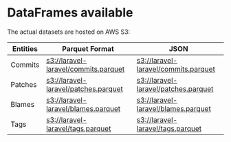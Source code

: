# DataFrames available

The actual datasets are hosted on AWS S3:

Entities|Parquet Format|JSON
---|---|---
Commits|[s3://laravel-laravel/commits.parquet](https://s3.amazonaws.com/laravel-laravel/commits.parquet)|[s3://laravel-laravel/commits.parquet](https://s3.amazonaws.com/laravel-laravel/commits.parquet)
Patches|[s3://laravel-laravel/patches.parquet](https://s3.amazonaws.com/laravel-laravel/patches.parquet)|[s3://laravel-laravel/patches.parquet](https://s3.amazonaws.com/laravel-laravel/patches.parquet)
Blames|[s3://laravel-laravel/blames.parquet](https://s3.amazonaws.com/laravel-laravel/blames.parquet)|[s3://laravel-laravel/blames.parquet](https://s3.amazonaws.com/laravel-laravel/blames.parquet)
Tags|[s3://laravel-laravel/tags.parquet](https://s3.amazonaws.com/laravel-laravel/tags.parquet)|[s3://laravel-laravel/tags.parquet](https://s3.amazonaws.com/laravel-laravel/tags.parquet)
